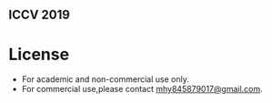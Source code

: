 ## ICCV 2019

# License
* For academic and non-commercial use only.
* For commercial use,please contact [mhy845879017@gmail.com](https://www.google.com/gmail/).
